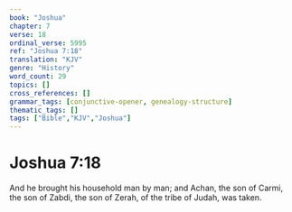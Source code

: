 ```yaml
---
book: "Joshua"
chapter: 7
verse: 18
ordinal_verse: 5995
ref: "Joshua 7:18"
translation: "KJV"
genre: "History"
word_count: 29
topics: []
cross_references: []
grammar_tags: [conjunctive-opener, genealogy-structure]
thematic_tags: []
tags: ["Bible","KJV","Joshua"]
---
```


# Joshua 7:18

And he brought his household man by man; and Achan, the son of Carmi, the son of Zabdi, the son of Zerah, of the tribe of Judah, was taken.
